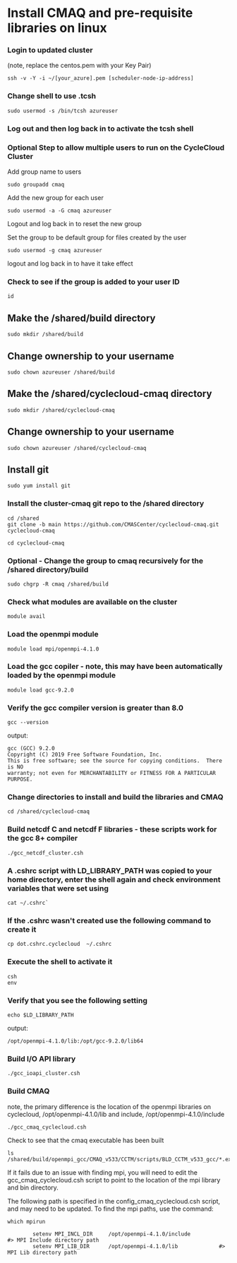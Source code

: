 # Install CMAQ and pre-requisite libraries on linux

### Login to updated cluster
(note, replace the centos.pem with your Key Pair)

```
ssh -v -Y -i ~/[your_azure].pem [scheduler-node-ip-address]
```


### Change shell to use .tcsh

```
sudo usermod -s /bin/tcsh azureuser
```

### Log out and then log back in to activate the tcsh shell


### Optional Step to allow multiple users to run on the CycleCloud Cluster

Add group name to users

```
sudo groupadd cmaq
```

Add the new group for each user

```
sudo usermod -a -G cmaq azureuser
```


Logout and log back in to reset the new group 


Set the group to be default group for files created by the user

```
sudo usermod -g cmaq azureuser
```

logout and log back in to have it take effect

### Check to see if the group is added to your user ID

```
id
```

## Make the /shared/build directory

```
sudo mkdir /shared/build
```

## Change ownership to your username

```
sudo chown azureuser /shared/build
```

## Make the /shared/cyclecloud-cmaq directory

```
sudo mkdir /shared/cyclecloud-cmaq
```

## Change ownership to your username

```
sudo chown azureuser /shared/cyclecloud-cmaq
```

## Install git

```
sudo yum install git
```


### Install the cluster-cmaq git repo to the /shared directory

```
cd /shared
git clone -b main https://github.com/CMASCenter/cyclecloud-cmaq.git cyclecloud-cmaq
```

```
cd cyclecloud-cmaq
```

### Optional - Change the group to cmaq recursively for the /shared directory/build

```
sudo chgrp -R cmaq /shared/build
```

### Check what modules are available on the cluster

```
module avail
```

### Load the openmpi module

```
module load mpi/openmpi-4.1.0
```

### Load the gcc copiler - note, this may have been automatically loaded by the openmpi module

```
module load gcc-9.2.0
```

### Verify the gcc compiler version is greater than 8.0

```
gcc --version
```

output:

```
gcc (GCC) 9.2.0
Copyright (C) 2019 Free Software Foundation, Inc.
This is free software; see the source for copying conditions.  There is NO
warranty; not even for MERCHANTABILITY or FITNESS FOR A PARTICULAR PURPOSE.
```

### Change directories to install and build the libraries and CMAQ

```
cd /shared/cyclecloud-cmaq
```

### Build netcdf C and netcdf F libraries - these scripts work for the gcc 8+ compiler

```
./gcc_netcdf_cluster.csh
```

### A .cshrc script with LD_LIBRARY_PATH was copied to your home directory, enter the shell again and check environment variables that were set using

```
cat ~/.cshrc`
```

### If the .cshrc wasn't created use the following command to create it

```
cp dot.cshrc.cyclecloud  ~/.cshrc
```

### Execute the shell to activate it

```
csh
env
```

### Verify that you see the following setting

```
echo $LD_LIBRARY_PATH
```

output:

```
/opt/openmpi-4.1.0/lib:/opt/gcc-9.2.0/lib64
```

### Build I/O API library

```
./gcc_ioapi_cluster.csh
```

### Build CMAQ
note, the primary difference is the location of the openmpi libraries on cyclecloud, /opt/openmpi-4.1.0/lib and include, /opt/openmpi-4.1.0/include

```
./gcc_cmaq_cyclecloud.csh
```


Check to see that the cmaq executable has been built

```
ls /shared/build/openmpi_gcc/CMAQ_v533/CCTM/scripts/BLD_CCTM_v533_gcc/*.exe
```

If it fails due to an issue with finding mpi, you will need to edit the gcc_cmaq_cyclecloud.csh script to point to the location of the mpi library and bin directory.

The following path is specified in the config_cmaq_cyclecloud.csh script, and may need to be updated.
To find the mpi paths, use the command:

```
which mpirun
```

```
        setenv MPI_INCL_DIR     /opt/openmpi-4.1.0/include              #> MPI Include directory path
        setenv MPI_LIB_DIR      /opt/openmpi-4.1.0/lib             #> MPI Lib directory path
```

